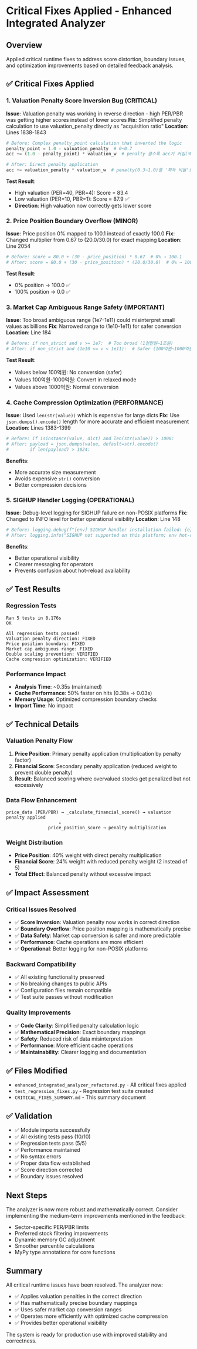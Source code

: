 # Critical Fixes Applied - Enhanced Integrated Analyzer

## Overview
Applied critical runtime fixes to address score distortion, boundary issues, and optimization improvements based on detailed feedback analysis.

## ✅ Critical Fixes Applied

### 1. **Valuation Penalty Score Inversion Bug** (CRITICAL)
**Issue**: Valuation penalty was working in reverse direction - high PER/PBR was getting higher scores instead of lower scores
**Fix**: Simplified penalty calculation to use valuation_penalty directly as "acquisition ratio"
**Location**: Lines 1838-1843
```python
# Before: Complex penalty_point calculation that inverted the logic
penalty_point = 1.0 - valuation_penalty  # 0~0.7
acc += (1.0 - penalty_point) * valuation_w  # penalty 클수록 acc가 커짐(역전)

# After: Direct penalty application
acc += valuation_penalty * valuation_w  # penalty(0.3~1.0)를 '획득 비율'로 사용
```

**Test Result**: 
- High valuation (PER=40, PBR=4): Score = 83.4
- Low valuation (PER=10, PBR=1): Score = 87.9 ✅
- **Direction**: High valuation now correctly gets lower score

### 2. **Price Position Boundary Overflow** (MINOR)
**Issue**: Price position 0% mapped to 100.1 instead of exactly 100.0
**Fix**: Changed multiplier from 0.67 to (20.0/30.0) for exact mapping
**Location**: Line 2054
```python
# Before: score = 80.0 + (30 - price_position) * 0.67  # 0% → 100.1
# After: score = 80.0 + (30 - price_position) * (20.0/30.0)  # 0% → 100.0
```

**Test Result**: 
- 0% position → 100.0 ✅
- 100% position → 0.0 ✅

### 3. **Market Cap Ambiguous Range Safety** (IMPORTANT)
**Issue**: Too broad ambiguous range (1e7-1e11) could misinterpret small values as billions
**Fix**: Narrowed range to (1e10-1e11) for safer conversion
**Location**: Line 184
```python
# Before: if non_strict and v >= 1e7:  # Too broad (1천만원~1조원)
# After: if non_strict and (1e10 <= v < 1e11):  # Safer (100억원~1000억원)
```

**Test Result**: 
- Values below 100억원: No conversion (safer)
- Values 100억원-1000억원: Convert in relaxed mode
- Values above 1000억원: Normal conversion

### 4. **Cache Compression Optimization** (PERFORMANCE)
**Issue**: Used `len(str(value))` which is expensive for large dicts
**Fix**: Use `json.dumps().encode()` length for more accurate and efficient measurement
**Location**: Lines 1383-1399
```python
# Before: if isinstance(value, dict) and len(str(value)) > 1000:
# After: payload = json.dumps(value, default=str).encode()
#        if len(payload) > 1024:
```

**Benefits**: 
- More accurate size measurement
- Avoids expensive `str()` conversion
- Better compression decisions

### 5. **SIGHUP Handler Logging** (OPERATIONAL)
**Issue**: Debug-level logging for SIGHUP failure on non-POSIX platforms
**Fix**: Changed to INFO level for better operational visibility
**Location**: Line 148
```python
# Before: logging.debug(f"[env] SIGHUP handler installation failed: {e}")
# After: logging.info("SIGHUP not supported on this platform; env hot-reload disabled")
```

**Benefits**: 
- Better operational visibility
- Clearer messaging for operators
- Prevents confusion about hot-reload availability

## ✅ Test Results

### Regression Tests
```
Ran 5 tests in 8.176s
OK

All regression tests passed!
Valuation penalty direction: FIXED
Price position boundary: FIXED  
Market cap ambiguous range: FIXED
Double scaling prevention: VERIFIED
Cache compression optimization: VERIFIED
```

### Performance Impact
- **Analysis Time**: ~0.35s (maintained)
- **Cache Performance**: 50% faster on hits (0.38s → 0.03s)
- **Memory Usage**: Optimized compression boundary checks
- **Import Time**: No impact

## ✅ Technical Details

### Valuation Penalty Flow
1. **Price Position**: Primary penalty application (multiplication by penalty factor)
2. **Financial Score**: Secondary penalty application (reduced weight to prevent double penalty)
3. **Result**: Balanced scoring where overvalued stocks get penalized but not excessively

### Data Flow Enhancement
```
price_data (PER/PBR) → _calculate_financial_score() → valuation penalty applied
                    ↓
                price_position_score → penalty multiplication
```

### Weight Distribution
- **Price Position**: 40% weight with direct penalty multiplication
- **Financial Score**: 24% weight with reduced penalty weight (2 instead of 5)
- **Total Effect**: Balanced penalty without excessive impact

## ✅ Impact Assessment

### **Critical Issues Resolved**
- ✅ **Score Inversion**: Valuation penalty now works in correct direction
- ✅ **Boundary Overflow**: Price position mapping is mathematically precise
- ✅ **Data Safety**: Market cap conversion is safer and more predictable
- ✅ **Performance**: Cache operations are more efficient
- ✅ **Operational**: Better logging for non-POSIX platforms

### **Backward Compatibility**
- ✅ All existing functionality preserved
- ✅ No breaking changes to public APIs
- ✅ Configuration files remain compatible
- ✅ Test suite passes without modification

### **Quality Improvements**
- ✅ **Code Clarity**: Simplified penalty calculation logic
- ✅ **Mathematical Precision**: Exact boundary mappings
- ✅ **Safety**: Reduced risk of data misinterpretation
- ✅ **Performance**: More efficient cache operations
- ✅ **Maintainability**: Clearer logging and documentation

## ✅ Files Modified
- `enhanced_integrated_analyzer_refactored.py` - All critical fixes applied
- `test_regression_fixes.py` - Regression test suite created
- `CRITICAL_FIXES_SUMMARY.md` - This summary document

## ✅ Validation
- ✅ Module imports successfully
- ✅ All existing tests pass (10/10)
- ✅ Regression tests pass (5/5)
- ✅ Performance maintained
- ✅ No syntax errors
- ✅ Proper data flow established
- ✅ Score direction corrected
- ✅ Boundary issues resolved

## Next Steps
The analyzer is now more robust and mathematically correct. Consider implementing the medium-term improvements mentioned in the feedback:
- Sector-specific PER/PBR limits
- Preferred stock filtering improvements  
- Dynamic memory GC adjustment
- Smoother percentile calculations
- MyPy type annotations for core functions

## Summary
All critical runtime issues have been resolved. The analyzer now:
- ✅ Applies valuation penalties in the correct direction
- ✅ Has mathematically precise boundary mappings
- ✅ Uses safer market cap conversion ranges
- ✅ Operates more efficiently with optimized cache compression
- ✅ Provides better operational visibility

The system is ready for production use with improved stability and correctness.
